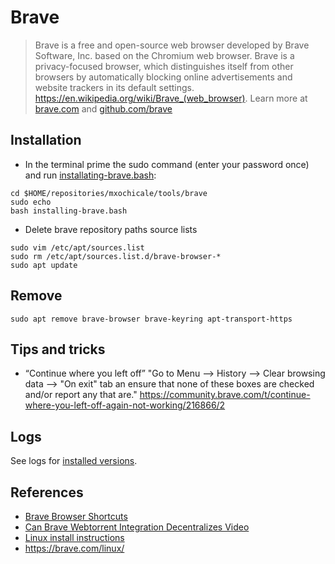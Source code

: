 # Brave
> Brave is a free and open-source web browser developed by Brave Software, Inc. based on the Chromium web browser. Brave is a privacy-focused browser, which distinguishes itself from other browsers by automatically blocking online advertisements and website trackers in its default settings. https://en.wikipedia.org/wiki/Brave_(web_browser). 
Learn more at [brave.com](https://brave.com/) and [github.com/brave](https://github.com/brave)

## Installation
* In the terminal prime the sudo command (enter your password once) and run [installating-brave.bash](installating-brave.bash):
```
cd $HOME/repositories/mxochicale/tools/brave
sudo echo
bash installing-brave.bash
```

* Delete brave repository paths source lists 
```
sudo vim /etc/apt/sources.list
sudo rm /etc/apt/sources.list.d/brave-browser-*
sudo apt update
```

## Remove
```
sudo apt remove brave-browser brave-keyring apt-transport-https
```

## Tips and tricks
* “Continue where you left off” 
"Go to Menu --> History --> Clear browsing data --> "On exit" tab an ensure that none of these boxes are checked and/or report any that are."
https://community.brave.com/t/continue-where-you-left-off-again-not-working/216866/2 

## Logs 
See logs for [installed versions](logs.md).

## References 
* [Brave Browser Shortcuts](https://github.com/brave/browser-laptop/wiki/Brave-Browser-Shortcuts)
* [Can Brave Webtorrent Integration Decentralizes Video](https://www.youtube.com/watch?v=t5T-Ci7ddRU)
* [Linux install instructions](https://github.com/brave/browser-laptop/blob/master/docs/linuxInstall.md)
* https://brave.com/linux/
